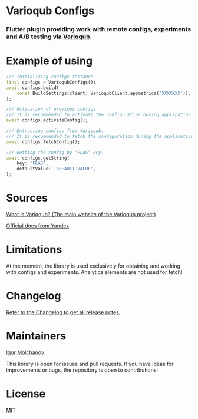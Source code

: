 # Varioqub Configs

### Flutter plugin providing work with remote configs, experiments and A/B testing via <a href="https://varioqub.ru/">Varioqub</a>.

# Example of using

```dart
/// Initializing configs instance
final configs = VarioqubConfigs();
await configs.build(
    const BuildSettings(client: VarioqubClient.appmetrica('XXXXXXX')), // Your AppMetrica application ID
);

/// Activation of previous configs.
/// It is recommended to activate the configuration during application startup.
await configs.activateConfig();

/// Extracting configs from Varioqub.
/// It is recommended to fetch the configuration during the application without waiting.
await configs.fetchConfig();

/// Getting the config by "FLAG" key.
await configs.getString(
    key: 'FLAG',
    defaultValue: 'DEFAULT_VALUE',
);
```

# Sources

[What is Varioqub? (The main website of the Varioqub project)](https://varioqub.ru/)

[Official docs from Yandex](https://yandex.ru/support2/varioqub-app/ru/)

# Limitations

At the moment, the library is used exclusively for obtaining and working with configs and experiments. Analytics elements are not used for fetch!

# Changelog

[Refer to the Changelog to get all release notes.](https://github.com/meg4cyberc4t/varioqub_configs/blob/main/CHANGELOG.md)

# Maintainers

[Igor Molchanov](https://github.com/meg4cyberc4t)

This library is open for issues and pull requests. If you have ideas for improvements or bugs, the repository is open to contributions!

# License

[MIT](https://opensource.org/license/mit/)
